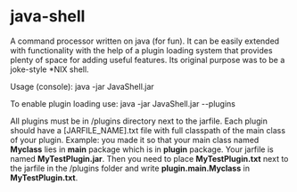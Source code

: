 # java-shell
A command processor written on java (for fun). It can be easily extended with functionality with the help of a plugin loading system that provides plenty of space for adding useful features.
Its original purpose was to be a joke-style \*NIX shell.

Usage (console):
  java -jar JavaShell.jar

To enable plugin loading use:
  java -jar JavaShell.jar --plugins
  
All plugins must be in /plugins directory next to the jarfile. Each plugin should have a \[JARFILE_NAME\].txt file with full classpath of the main class of your plugin. Example: you made it so that your main class named **Myclass** lies in **main** package which is in **plugin** package. Your jarfile is named **MyTestPlugin.jar**. Then you need to place **MyTestPlugin.txt** next to the jarfile in the /plugins folder and write **plugin.main.Myclass** in **MyTestPlugin.txt**.
